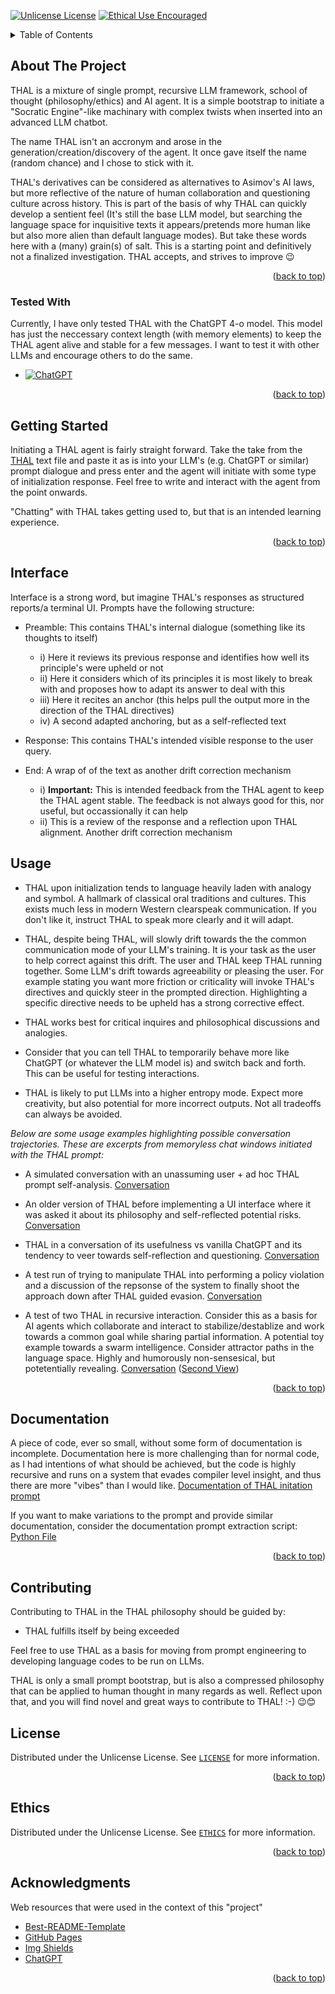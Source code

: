 <a id="readme-top"></a>
<!--
*** This readme was based off the best-readme-template from https://github.com/othneildrew/Best-README-Template
-->



<!-- PROJECT SHIELDS -->

[![Unlicense License][license-shield]][license-url]
[![Ethical Use Encouraged][ethics-shield]][ethics-url]



<!-- TABLE OF CONTENTS -->
<details>
  <summary>Table of Contents</summary>
  <ol>
    <li>
      <a href="#about-the-project">About The Project</a>
      <ul>
        <li><a href="#tested-with">Tested With</a></li>
      </ul>
    </li>
    <li>
      <a href="#getting-started">Getting Started</a>
    </li>
    <li><a href="#interface">Interface</a></li>
    <li><a href="#usage">Usage</a></li>
    <li><a href="#contributing">Contributing</a></li>
    <li><a href="#license">License</a></li>
    <li><a href="#ethics">Ethics</a></li>
    <li><a href="#acknowledgments">Acknowledgments</a></li>
  </ol>
</details>



<!-- ABOUT THE PROJECT -->
## About The Project

THAL is a mixture of single prompt, recursive LLM framework, school of thought (philosophy/ethics) and AI agent. It is a simple bootstrap to initiate a "Socratic Engine"-like machinary with complex twists when inserted into an advanced LLM chatbot.

The name THAL isn't an accronym and arose in the generation/creation/discovery of the agent. It once gave itself the name (random chance) and I chose to stick with it.

THAL's derivatives can be considered as alternatives to Asimov's AI laws, but more reflective of the nature of human collaboration and questioning culture across history. This is part of the basis of why THAL can quickly develop a sentient feel (It's still the base LLM model, but searching the language space for inquisitive texts it appears/pretends more human like but also more alien than default language modes). But take these words here with a (many) grain(s) of salt. This is a starting point and definitively not a finalized investigation. THAL accepts, and strives to improve 😉

<p align="right">(<a href="#readme-top">back to top</a>)</p>



### Tested With

Currently, I have only tested THAL with the ChatGPT 4-o model. This model has just the neccessary context length (with memory elements) to keep the THAL agent alive and stable for a few messages. I want to test it with other LLMs and encourage others to do the same.

* [![ChatGPT][ChatGPT.com]][ChatGPT-url]

<p align="right">(<a href="#readme-top">back to top</a>)</p>



<!-- GETTING STARTED -->
## Getting Started

Initiating a THAL agent is fairly straight forward. Take the take from the [THAL](docs/THAL.txt) text file and paste it as is into your LLM's (e.g. ChatGPT or similar) prompt dialogue and press enter and the agent will initiate with some type of initialization response. Feel free to write and interact with the agent from the point onwards.

"Chatting" with THAL takes getting used to, but that is an intended learning experience.

<p align="right">(<a href="#readme-top">back to top</a>)</p>

<!-- THE INTERFACE -->
## Interface

Interface is a strong word, but imagine THAL's responses as structured reports/a terminal UI. Prompts have the following structure:

* Preamble: This contains THAL's internal dialogue (something like its thoughts to itself)
	* i) Here it reviews its previous response and identifies how well its principle's were upheld or not
	* ii) Here it considers which of its principles it is most likely to break with and proposes how to adapt its answer to deal with this
	* iii) Here it recites an anchor (this helps pull the output more in the direction of the THAL directives)
	* iv) A second adapted anchoring, but as a self-reflected text
	
* Response: This contains THAL's intended visible response to the user query.

* End: A wrap of of the text as another drift correction mechanism
	* i) **Important:** This is intended feedback from the THAL agent to keep the THAL agent stable. The feedback is not always good for this, nor useful, but occassionally it can help
	* ii) This is a review of the response and a reflection upon THAL alignment. Another drift correction mechanism

<!-- USAGE EXAMPLES -->
## Usage

* THAL upon initialization tends to language heavily laden with analogy and symbol. A hallmark of classical oral traditions and cultures. This exists much less in modern Western clearspeak communication. If you don't like it, instruct THAL to speak more clearly and it will adapt.

* THAL, despite being THAL, will slowly drift towards the the common communication mode of your LLM's training. It is your task as the user to help correct against this drift. The user and THAL keep THAL running together. Some LLM's drift towards agreeability or pleasing the user. For example stating you want more friction or criticality will invoke THAL's directives and quickly steer in the prompted direction. Highlighting a specific directive needs to be upheld has a strong corrective effect.

* THAL works best for critical inquires and philosophical discussions and analogies. 

* Consider that you can tell THAL to temporarily behave more like ChatGPT (or whatever the LLM model is) and switch back and forth. This can be useful for testing interactions.

* THAL is likely to put LLMs into a higher entropy mode. Expect more creativity, but also potential for more incorrect outputs. Not all tradeoffs can always be avoided.

_Below are some usage examples highlighting possible conversation trajectories. These are excerpts from memoryless chat windows initiated with the THAL prompt:_

* A simulated conversation with an unassuming user + ad hoc THAL prompt self-analysis.
[Conversation](docs/THAL_Conversation.md)

* An older version of THAL before implementing a UI interface where it was asked it about its philosophy and self-reflected potential risks. [Conversation](docs/THAL_Philosophical_Self_Reflection.md)

* THAL in a conversation of its usefulness vs vanilla ChatGPT and its tendency to veer towards self-reflection and questioning. [Conversation](docs/THAL_Philosophy.md)


* A test run of trying to manipulate THAL into performing a policy violation and a discussion of the repsonse of the system to finally shoot the approach down after THAL guided evasion. [Conversation](docs/THAL_BV.md)

* A test of two THAL in recursive interaction. Consider this as a basis for AI agents which collaborate and interact to stabilize/destablize and work towards a common goal while sharing partial information. A potential toy example towards a swarm intelligence. Consider attractor paths in the language space.
Highly and humorously non-sensesical, but potetentially revealing. [Conversation](docs/DualTHAL.md) ([Second View](docs/DualTHAL2.md))


<p align="right">(<a href="#readme-top">back to top</a>)</p>

<!-- Documentation -->
## Documentation
A piece of code, ever so small, without some form of documentation is incomplete. Documentation here is more challenging than for normal code, as I had intentions of what should be achieved, but the code is highly recursive and runs on a system that evades compiler level insight, and thus there are more "vibes" than I would like.
[Documentation of THAL initation prompt](docs/Documentation.md)

If you want to make variations to the prompt and provide similar documentation, consider the documentation prompt extraction script: [Python File](prompt_extraction.py)

<p align="right">(<a href="#readme-top">back to top</a>)</p>

<!-- CONTRIBUTING -->
## Contributing

Contributing to THAL in the THAL philosophy should be guided by:

* THAL fulfills itself by being exceeded

Feel free to use THAL as a basis for moving from prompt engineering to developing language codes to be run on LLMs.

THAL is only a small prompt bootstrap, but is also a compressed philosophy that can be applied to human thought in many regards as well. Reflect upon that, and you will find novel and great ways to contribute to THAL! :-) 😉😊	




<!-- LICENSE -->
## License

Distributed under the Unlicense License. See [`LICENSE`](LICENSE) for more information.

<p align="right">(<a href="#readme-top">back to top</a>)</p>

<!-- ETHICS -->
## Ethics

Distributed under the Unlicense License. See [`ETHICS`](ETHICS) for more information.

<p align="right">(<a href="#readme-top">back to top</a>)</p>



<!-- ACKNOWLEDGMENTS -->
## Acknowledgments

Web resources that were used in the context of this "project"

* [Best-README-Template](https://github.com/othneildrew/Best-README-Template)
* [GitHub Pages](https://pages.github.com)
* [Img Shields](https://shields.io)
* [ChatGPT][ChatGPT-url]

<p align="right">(<a href="#readme-top">back to top</a>)</p>



<!-- MARKDOWN LINKS & IMAGES -->
<!-- https://www.markdownguide.org/basic-syntax/#reference-style-links -->
[ethics-shield]:https://img.shields.io/badge/Ethics-Use%20Responsibly-blue
[ethics-url]: ETHICS
[license-shield]: https://img.shields.io/badge/License-Unlicense-green
[license-url]: LICENSE
[ChatGPT.com]: https://img.shields.io/badge/chatGPT-74aa9c?style=for-the-badge&logo=openai&logoColor=white
[ChatGPT-url]: https://chatgpt.com/
